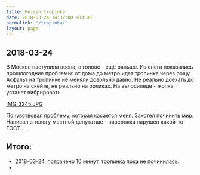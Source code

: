```yaml
---
title: Heisen:tropinka
date: 2018-03-24 14:32:00 +03:00
permalink: "/tropinka/"
layout: page
---
```


## 2018-03-24
В Москве наступила весна, в голове - ещё раньше. Из снега показались прошлогодние проблемы: от дома до метро идет тропинка через рощу. Асфальт на тропинке не меняли довольно давно. Не реально доехать до метро на скейте, не реально на роликах. На велосипеде - жопка устанет вибрировать.

[IMG_3245.JPG](/uploads/IMG_3245.JPG)

Почувствовал проблему, которая касается меня. Захотел починить мир. Написал в телегу местной депутатше - наверняка нарушен какой-то ГОСТ... 





## Итого:
* 2018-03-24, потрачено 10 минут, тропинка пока не починилась.
* 